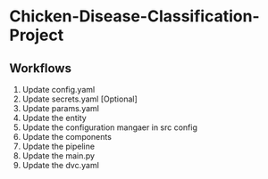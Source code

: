 # Chicken-Disease-Classification-Project

## Workflows

1. Update config.yaml
2. Update secrets.yaml [Optional]
3. Update params.yaml
4. Update the entity
5. Update the configuration mangaer in src config
6. Update the components
7. Update the pipeline
8. Update the main.py
9. Update the dvc.yaml